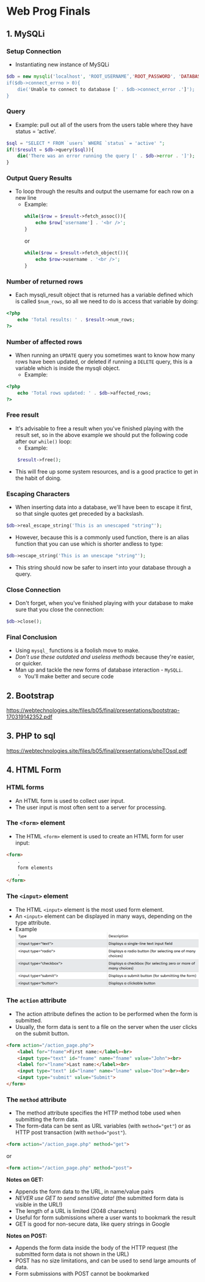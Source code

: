# Web Prog Finals

## 1. MySQLi

### Setup Connection
- Instantiating new instance of MySQLi
```php 
$db = new mysqli('localhost', 'ROOT_USERNAME’,'ROOT_PASSWORD', 'DATABASE');
if($db->connect_errno > 0){
    die('Unable to connect to database [' . $db->connect_error .']');
}
```

### Query
- Example: pull out all of the users from the users table where they have status = ‘active’.

```php
$sql = "SELECT * FROM `users` WHERE `status` = 'active' ";
if(!$result = $db->query($sql)){
    die('There was an error running the query [' . $db->error . ']');
}
```

### Output Query Results
- To loop through the results and output the username for each row on a new line
  - Example:
    ```php
    while($row = $result->fetch_assoc()){
        echo $row['username'] . '<br />';
    }
    ```
    or 
    ```php
    while($row = $result->fetch_object()){
        echo $row->username . '<br />';
    }
    ```

### Number of returned rows
- Each mysqli_result object that is returned has a variable defined which is called ```$num_rows```, so all we need to do is access that variable by doing:

```php
<?php
    echo 'Total results: ' . $result->num_rows;
?>
```

### Number of affected rows
- When running an ```UPDATE``` query you sometimes want to know how many rows have been updated, or deleted if running a ```DELETE``` query, this is a variable which is inside the mysqli object.
  - Example:
```php
<?php
    echo 'Total rows updated: ' . $db->affected_rows;
?>
```

### Free result

- It's advisable to free a result when you've finished playing with the result set, so in the above example we should put the following code after our ```while()``` loop:
  - Example:
```php
    $result->free();
```
- This will free up some system resources, and is a good practice to get in the habit of doing.

### Escaping Characters
- When inserting data into a database, we'll have been to escape it first, so that single quotes get preceded by a backslash.
```php
$db->real_escape_string('This is an unescaped "string"');
```
- However, because this is a commonly used function, there is an alias function that you can use which is shorter andless to type:
```php
$db->escape_string('This is an unescape "string"');
```
- This string should now be safer to insert into your database through a query.


### Close Connection

- Don't forget, when you've finished playing with your database to make sure that you close the connection:

```php
$db->close();
```

### Final Conclusion
- Using ```mysql_``` functions is a foolish move to make.
- *Don't use these outdated and useless methods* because they're easier, or quicker.
- Man up and tackle the new forms of database interaction - ```MySQLi```.
  - You'll make better and secure code



## 2. Bootstrap

https://webtechnologies.site/files/b05/final/presentations/bootstrap-170319142352.pdf

## 3. PHP to sql

https://webtechnologies.site/files/b05/final/presentations/phpTOsql.pdf

## 4. HTML Form

### HTML forms
- An HTML form is used to collect user input. 
- The user input is most often sent to a server for processing.

### The ```<form>``` element
- The HTML ```<form>``` element is used to create an HTML form for user input:

```html
<form>
    .
    form elements
    .
</form>
```

### The ```<input>``` element
- The HTML ```<input>``` element is the most used form element.
- An ```<input>``` element can be displayed in many ways, depending on the type attribute.
- Example
![alt text](image.png)


### The ```action``` attribute
- The action attribute defines the action to be performed when the form is submitted. 
- Usually, the form data is sent to a file on the server when the user clicks on the submit button.

```html
<form action="/action_page.php">
    <label for="fname">First name:</label><br>
    <input type="text" id="fname" name="fname" value="John"><br>
    <label for="lname">Last name:</label><br>
    <input type="text" id="lname" name="lname" value="Doe"><br><br>
    <input type="submit" value="Submit">
</form>
```


### The ```method``` attribute
- The method attribute specifies the HTTP method tobe used when submitting the form data.
- The form-data can be sent as URL variables (with ```method="get"```) or as HTTP post transaction (with ```method="post"```).

```html
<form action="/action_page.php" method="get">
```
or
```html
<form action="/action_page.php" method="post">
```

**Notes on GET:**
- Appends the form data to the URL, in name/value pairs
- *NEVER use GET to send sensitive data!* (the submitted form data is
visible in the URL!)
- The length of a URL is limited (2048 characters)
- Useful for form submissions where a user wants to bookmark the result
- GET is good for non-secure data, like query strings in Google

**Notes on POST:**
- Appends the form data inside the body of the HTTP request (the
submitted form data is not shown in the URL)
- POST has no size limitations, and can be used to send large amounts of data.
- Form submissions with POST cannot be bookmarked
